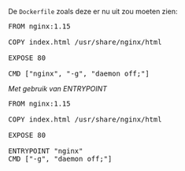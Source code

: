 De `Dockerfile` zoals deze er nu uit zou moeten zien:

<pre class="file" data-filename="Dockerfile" data-target="replace">
FROM nginx:1.15

COPY index.html /usr/share/nginx/html

EXPOSE 80

CMD ["nginx", "-g", "daemon off;"]
</pre>

*Met gebruik van ENTRYPOINT*

<pre class="file" data-filename="Dockerfile" data-target="replace">
FROM nginx:1.15

COPY index.html /usr/share/nginx/html

EXPOSE 80

ENTRYPOINT "nginx"
CMD ["-g", "daemon off;"]
</pre>